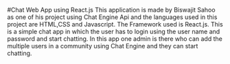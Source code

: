 #Chat Web App using React.js
This application is made by Biswajit Sahoo as one of his project using Chat Engine Api and the languages used in this project are HTML,CSS and Javascript.
The Framework used is React.js.
This is a simple chat app in which the user has to login using the user name and password and start chatting.
In this app one admin is there who can add the multiple users in a community using Chat Engine and they can start chatting. 
